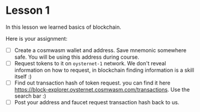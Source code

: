 # Lesson 1

In this lesson we learned basics of blockchain.

Here is your assignment:

- [ ] Create a cosmwasm wallet and address. Save mnemonic somewhere safe. You will be using this address during 
  course.
- [ ] Request tokens to it on `oysternet-1` network. We don't reveal information on how to request, in blockchain 
  finding information is a skill itself :)
- [ ] Find out transaction hash of token request. you can find it here
  https://block-explorer.oysternet.cosmwasm.com/transactions. Use the search bar :)
- [ ] Post your address and faucet request transaction hash back to us.